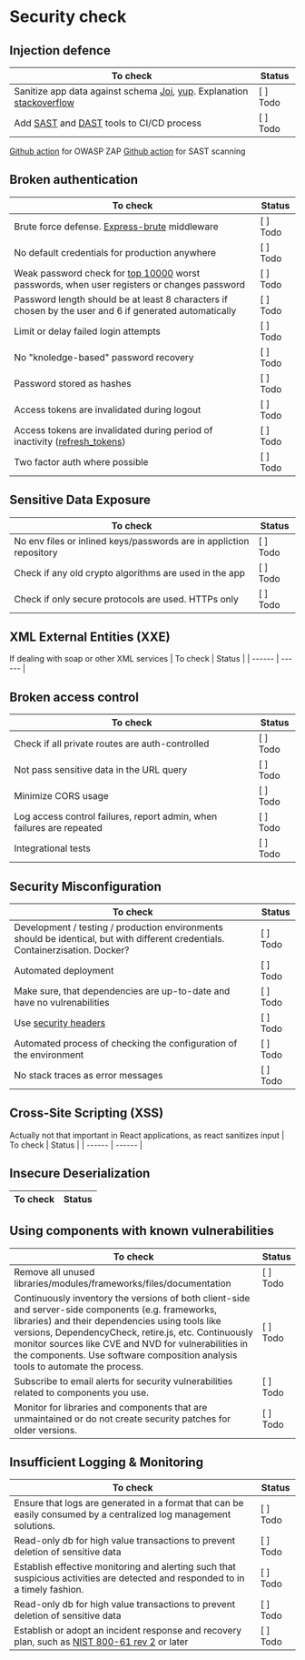 # Security check

## Injection defence

| To check  | Status |
| ------  | ------ |
| Sanitize app data against schema [Joi](https://github.com/sideway/joi), [yup](https://github.com/jquense/yup). Explanation [stackoverflow](https://stackoverflow.com/questions/56187802/preventing-nosql-injection-isnt-mongoose-supposed-to-convert-inputs-based-on-g) | [ ] Todo |
| Add [SAST](https://owasp.org/www-community/Source_Code_Analysis_Tools) and [DAST](https://owasp.org/www-project-zap/) tools to CI/CD process  | [ ] Todo |

[Github action](https://github.com/zaproxy/action-baseline) for OWASP ZAP
[Github action](https://github.com/AppThreat/sast-scan) for SAST scanning

## Broken authentication

| To check  | Status |
| ------  | ------ |
| Brute force defense. [Express-brute](https://github.com/AdamPflug/express-brute) middleware | [ ] Todo |
| No default credentials for production anywhere | [ ] Todo |
| Weak password check for [top 10000](https://github.com/danielmiessler/SecLists/blob/master/Passwords/Common-Credentials/10-million-password-list-top-10000.txt) worst passwords, when user registers or changes password | [ ] Todo |
| Password length should be at least 8 characters if chosen by the user and 6 if generated automatically | [ ] Todo |
| Limit or delay failed login attempts | [ ] Todo |
| No "knoledge-based" password recovery | [ ] Todo |
| Password stored as hashes | [ ] Todo |
| Access tokens are invalidated during logout | [ ] Todo |
| Access tokens are invalidated during period of inactivity ([refresh_tokens](https://auth0.com/blog/refresh-tokens-what-are-they-and-when-to-use-them/)) | [ ] Todo |
| Two factor auth where possible | [ ] Todo |

## Sensitive Data Exposure

| To check  | Status |
| ------  | ------ |
| No env files or inlined keys/passwords are in appliction repository | [ ] Todo |
| Check if any old crypto algorithms are used in the app | [ ] Todo |
| Check if only secure protocols are used. HTTPs only | [ ] Todo |

## XML External Entities (XXE)
If dealing with soap or other XML services
| To check  | Status |
| ------  | ------ |

## Broken access control

| To check  | Status |
| ------  | ------ |
| Check if all private routes are auth-controlled | [ ] Todo |
| Not pass sensitive data in the URL query | [ ] Todo |
| Minimize CORS usage | [ ] Todo |
| Log access control failures, report admin, when failures are repeated | [ ] Todo |
| Integrational tests | [ ] Todo |

## Security Misconfiguration

| To check  | Status |
| ------  | ------ |
| Development / testing / production environments should be identical, but with different credentials. Containerzisation. Docker? | [ ] Todo |
| Automated deployment | [ ] Todo |
| Make sure, that dependencies are up-to-date and have no vulrenabilities | [ ] Todo |
| Use [security headers](https://wiki.owasp.org/index.php/OWASP_Secure_Headers_Project#tab=Headers) | [ ] Todo |
| Automated process of checking the configuration of the environment | [ ] Todo |
| No stack traces as error messages | [ ] Todo |

## Cross-Site Scripting (XSS)

Actually not that important in React applications, as react sanitizes input
| To check  | Status |
| ------  | ------ |

## Insecure Deserialization

| To check  | Status |
| ------  | ------ |

## Using components with known vulnerabilities

| To check  | Status |
| ------  | ------ |
| Remove all unused libraries/modules/frameworks/files/documentation | [ ] Todo |
| Continuously inventory the versions of both client-side and server-side components (e.g. frameworks, libraries) and their dependencies using tools like versions, DependencyCheck, retire.js, etc. Continuously monitor sources like CVE and NVD for vulnerabilities in the components. Use software composition analysis tools to automate the process.  | [ ] Todo |
| Subscribe to email alerts for security vulnerabilities related to components you use. | [ ] Todo |
| Monitor for libraries and components that are unmaintained or do not create security patches for older versions. | [ ] Todo |

## Insufficient Logging & Monitoring

| To check  | Status |
| ------  | ------ |
| Ensure that logs are generated in a format that can be easily consumed by a centralized log management solutions. | [ ] Todo |
| Read-only db for high value transactions to prevent deletion of sensitive data | [ ] Todo |
| Establish effective monitoring and alerting such that suspicious activities are detected and responded to in a timely fashion. | [ ] Todo |
| Read-only db for high value transactions to prevent deletion of sensitive data | [ ] Todo |
| Establish or adopt an incident response and recovery plan, such as [NIST 800-61 rev 2](https://nvlpubs.nist.gov/nistpubs/SpecialPublications/NIST.SP.800-61r2.pdf) or later | [ ] Todo |
